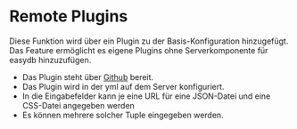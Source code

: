 # Remote Plugins

Diese Funktion wird über ein Plugin zu der Basis-Konfiguration hinzugefügt. Das Feature ermöglicht es eigene Plugins ohne Serverkomponente für easydb hinzuzufügen.

* Das Plugin steht über [Github](https://github.com/programmfabrik/easydb-remote-plugin) bereit.
* Das Plugin wird in der yml auf dem Server konfiguriert.
* In die Eingabefelder kann je eine URL für eine JSON-Datei und eine CSS-Datei angegeben werden
* Es können mehrere solcher Tuple eingegeben werden.
